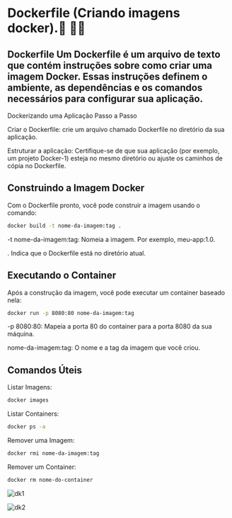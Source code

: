 # Dockerfile (Criando imagens docker).🐋   🧑‍💻 

##  Dockerfile Um Dockerfile é um arquivo de texto que contém instruções sobre como criar uma imagem Docker. Essas instruções definem o ambiente, as dependências e os comandos necessários para configurar sua aplicação.

Dockerizando uma Aplicação
Passo a Passo 

Criar o Dockerfile:  crie um arquivo chamado Dockerfile no diretório da sua aplicação.

Estruturar a aplicação: Certifique-se de que sua aplicação (por exemplo, um projeto Docker-1) esteja no mesmo diretório ou ajuste os caminhos de cópia no Dockerfile.

## Construindo a Imagem Docker
Com o Dockerfile pronto, você pode construir a imagem usando o comando:

```bash
docker build -t nome-da-imagem:tag .
```
-t nome-da-imagem:tag: Nomeia a imagem. Por exemplo, meu-app:1.0.

.  Indica que o Dockerfile está no diretório atual.

## Executando o Container
Após a construção da imagem, você pode executar um container baseado nela:

```bash
docker run -p 8080:80 nome-da-imagem:tag
```

-p 8080:80: Mapeia a porta 80 do container para a porta 8080 da sua máquina.

nome-da-imagem:tag: O nome e a tag da imagem que você criou.


 ## Comandos Úteis

Listar Imagens:

```bash
docker images
```
Listar Containers:
```bash
docker ps -a
```
Remover uma Imagem:
```bash
docker rmi nome-da-imagem:tag
```
Remover um Container:
```bash
docker rm nome-do-container
```


![dk1](https://github.com/user-attachments/assets/5e0e709b-9e29-4370-bb5d-1ed66afd7bcf)



![dk2](https://github.com/user-attachments/assets/2a567263-d38a-4bbc-8088-ca444c6bf90f)



